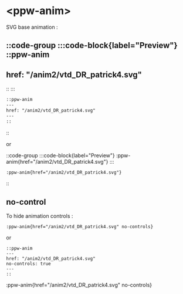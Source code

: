 # \<ppw-anim\>

SVG base animation :


::code-group
:::code-block{label="Preview"}
::ppw-anim
---
href: "/anim2/vtd_DR_patrick4.svg"
---
::
:::

```markdown [Code]
::ppw-anim
---
href: "/anim2/vtd_DR_patrick4.svg"
---
::
```
::


or 


::code-group
:::code-block{label="Preview"}
:ppw-anim{href="/anim2/vtd_DR_patrick4.svg"}
:::

```markdown [Code]
:ppw-anim{href="/anim2/vtd_DR_patrick4.svg"}
```
::



## no-control

To hide animation controls :

`:ppw-anim{href="/anim2/vtd_DR_patrick4.svg" no-controls}`

or

```
::ppw-anim
---
href: "/anim2/vtd_DR_patrick4.svg"
no-controls: true
---
::
```

:ppw-anim{href="/anim2/vtd_DR_patrick4.svg" no-controls}


